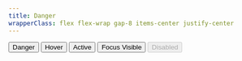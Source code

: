 ```yaml
---
title: Danger
wrapperClass: flex flex-wrap gap-8 items-center justify-center
---
```


<button class="vv-button vv-button--danger">
   Danger
</button>

<button class="vv-button vv-button--danger hover">
    Hover
</button>

<button class="vv-button vv-button--danger active">
    Active
</button>

<button class="vv-button vv-button--danger focus-visible">
    Focus Visible
</button>

<button class="vv-button vv-button--danger" disabled>
    Disabled
</button>